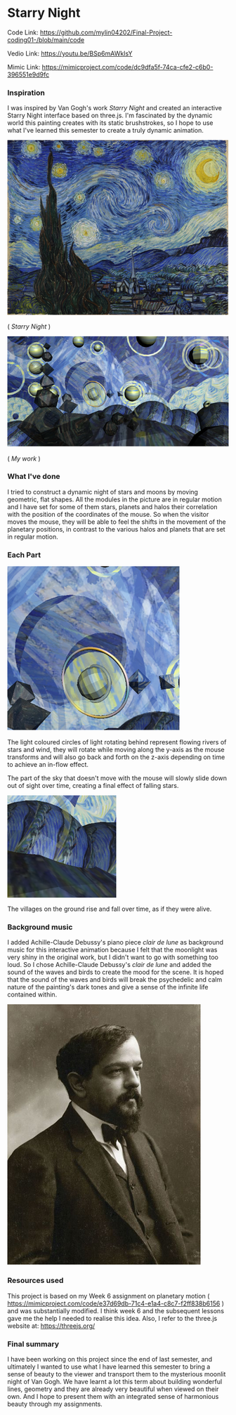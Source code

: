 # Starry Night

Code Link: https://github.com/mylin04202/Final-Project-coding01-/blob/main/code

Vedio Link: https://youtu.be/BSp6mAWkIsY

Mimic Link: https://mimicproject.com/code/dc9dfa5f-74ca-cfe2-c6b0-396551e9d9fc

### Inspiration

I was inspired by Van Gogh's work *Starry Night* and created an interactive Starry Night interface based on three.js. I'm fascinated by the dynamic world this painting creates with its static brushstrokes, so I hope to use what I've learned this semester to create a truly dynamic animation.



![image](https://github.com/mylin04202/img/blob/main/sn01.png)

( *Starry Night* )

![image](https://github.com/mylin04202/img/blob/main/sn02.png)

 ( *My work* )



### What I've done

I tried to construct a dynamic night of stars and moons by moving geometric, flat shapes. All the modules in the picture are in regular motion and I have set for some of them stars, planets and halos their correlation with the position of the coordinates of the mouse. So when the visitor moves the mouse, they will be able to feel the shifts in the movement of the planetary positions, in contrast to the various halos and planets that are set in regular motion.

 

### Each Part


![image](https://github.com/mylin04202/img/blob/main/sn03.png)

The light coloured circles of light rotating behind represent flowing rivers of stars and wind, they will rotate while moving along the y-axis as the mouse transforms and will also go back and forth on the z-axis depending on time to achieve an in-flow effect.

The part of the sky that doesn't move with the mouse will slowly slide down out of sight over time, creating a final effect of falling stars.

 

![image](https://github.com/mylin04202/img/blob/main/sn04.png)

 

The villages on the ground rise and fall over time, as if they were alive.

 

### Background music

I added Achille-Claude Debussy's piano piece *clair de lune* as background music for this interactive animation because I felt that the moonlight was very shiny in the original work, but I didn't want to go with something too loud. So I chose Achille-Claude Debussy's *clair de lune* and added the sound of the waves and birds to create the mood for the scene. It is hoped that the sound of the waves and birds will break the psychedelic and calm nature of the painting's dark tones and give a sense of the infinite life contained within.

![image](https://github.com/mylin04202/img/blob/main/sn05.jpg)
 

### Resources used

This project is based on my Week 6 assignment on planetary motion ( https://mimicproject.com/code/e37d69db-71c4-e1a4-c8c7-f2ff838b6156 )  and was substantially modified.  I think week 6 and the subsequent lessons gave me the help I needed to realise this idea. Also, I refer to the three.js website at: https://threejs.org/

 

### Final summary

I have been working on this project since the end of last semester, and ultimately I wanted to use what I have learned this semester to bring a sense of beauty to the viewer and transport them to the mysterious moonlit night of Van Gogh. We have learnt a lot this term about building wonderful lines, geometry and they are already very beautiful when viewed on their own. And I hope to present them with an integrated sense of harmonious beauty through my assignments.

 
